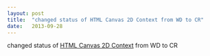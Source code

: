 ```yaml
---
layout: post
title:  "changed status of HTML Canvas 2D Context from WD to CR"
date:   2013-09-28
---
```


changed status of [HTML Canvas 2D Context](http://www.w3.org/TR/2dcontext/) from WD to CR

